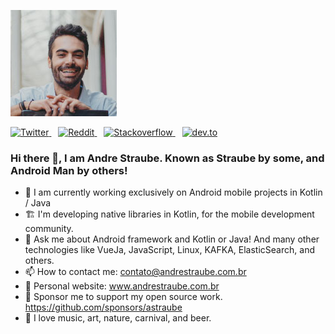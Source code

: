 [![Andrè Straube](https://raw.githubusercontent.com/astraube/astraube/main/perfil.jpg)](https://andrestraube.com.br)

<p>
  <a href="https://twitter.com/AndreStraube">
    <img src="https://img.shields.io/twitter/follow/AndreStraube?label=Andre%20Straube&style=social" alt="Twitter">
  </a>&ensp;
  <a href="https://www.reddit.com/user/andrestraube">
    <img src="https://img.shields.io/reddit/user-karma/combined/andrestraube?style=social" alt="Reddit">
  </a>&ensp;
  <a href="https://stackoverflow.com/users/9867686/andr%c3%a9-straube">
    <img src="https://img.shields.io/stackexchange/stackoverflow/r/4763038?color=orange" alt="Stackoverflow">
  </a>&ensp;
  <a href="https://dev.to/astraube">
    <img src="https://img.shields.io/badge/dev.to-Follow-lightgrey?style=social&logo=dev.to" alt="dev.to">
  </a>
</p>

  ### Hi there 👋, I am Andre Straube. Known as Straube by some, and Android Man by others!


- 🔭 I am currently working exclusively on Android mobile projects in Kotlin / Java
- 🏗 I'm developing native libraries in Kotlin, for the mobile development community.
- 💬 Ask me about Android framework and Kotlin or Java! And many other technologies like VueJa, JavaScript, Linux, KAFKA, ElasticSearch, and others.
- 📫 How to contact me: contato@andrestraube.com.br
- 🔗 Personal website: www.andrestraube.com.br
- 💖 Sponsor me to support my open source work. https://github.com/sponsors/astraube
- 🌴 I love music, art, nature, carnival, and beer.
